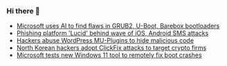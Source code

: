 ### Hi there 👋

<!--START_SECTION:feed-->
* [Microsoft uses AI to find flaws in GRUB2, U-Boot, Barebox bootloaders](https://www.bleepingcomputer.com/news/security/microsoft-uses-ai-to-find-flaws-in-grub2-u-boot-barebox-bootloaders/)
* [Phishing platform 'Lucid' behind wave of iOS, Android SMS attacks](https://www.bleepingcomputer.com/news/security/phishing-platform-lucid-behind-wave-of-ios-android-sms-attacks/)
* [Hackers abuse WordPress MU-Plugins to hide malicious code](https://www.bleepingcomputer.com/news/security/hackers-abuse-wordpress-mu-plugins-to-hide-malicious-code/)
* [North Korean hackers adopt ClickFix attacks to target crypto firms](https://www.bleepingcomputer.com/news/security/north-korean-hackers-adopt-clickfix-attacks-to-target-crypto-firms/)
* [Microsoft tests new Windows 11 tool to remotely fix boot crashes](https://www.bleepingcomputer.com/news/microsoft/microsoft-tests-new-quick-machine-recovery-tool-to-fix-boot-crashes/)
<!--END_SECTION:feed-->

<!--
**frankenk/frankenk** is a ✨ _special_ ✨ repository because its `README.md` (this file) appears on your GitHub profile.

Here are some ideas to get you started:

- 🔭 I’m currently working on ...
- 🌱 I’m currently learning ...
- 👯 I’m looking to collaborate on ...
- 🤔 I’m looking for help with ...
- 💬 Ask me about ...
- 📫 How to reach me: ...
- 😄 Pronouns: ...
- ⚡ Fun fact: ...
-->



